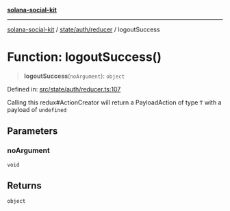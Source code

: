 [**solana-social-kit**](../../../../README.md)

***

[solana-social-kit](../../../../README.md) / [state/auth/reducer](../README.md) / logoutSuccess

# Function: logoutSuccess()

> **logoutSuccess**(`noArgument`): `object`

Defined in: [src/state/auth/reducer.ts:107](https://github.com/SendArcade/solana-social-starter/blob/98f94bb63d3814df24512365f6ae706d273e698f/src/state/auth/reducer.ts#L107)

Calling this redux#ActionCreator will
return a PayloadAction of type `T` with a payload of `undefined`

## Parameters

### noArgument

`void`

## Returns

`object`
